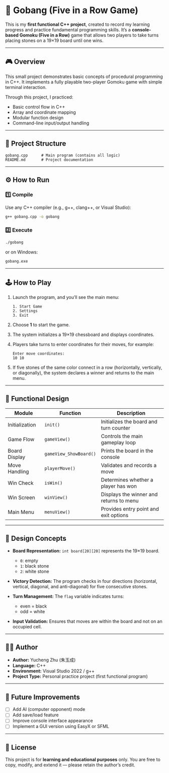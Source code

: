 
# 🧩 Gobang (Five in a Row Game)

This is my **first functional C++ project**, created to record my learning progress and practice fundamental programming skills.
It’s a **console-based Gomoku (Five in a Row)** game that allows two players to take turns placing stones on a 19×19 board until one wins.

---

## 🎮 Overview

This small project demonstrates basic concepts of procedural programming in C++.
It implements a fully playable two-player Gomoku game with simple terminal interaction.

Through this project, I practiced:

* Basic control flow in C++
* Array and coordinate mapping
* Modular function design
* Command-line input/output handling

---

## 📂 Project Structure

```
gobang.cpp      # Main program (contains all logic)
README.md       # Project documentation
```

---

## ⚙️ How to Run

### 1️⃣ Compile

Use any C++ compiler (e.g., g++, clang++, or Visual Studio):

```bash
g++ gobang.cpp -o gobang
```

### 2️⃣ Execute

```bash
./gobang
```

or on Windows:

```bash
gobang.exe
```

---

## 🕹️ How to Play

1. Launch the program, and you’ll see the main menu:

   ```
   1. Start Game
   2. Settings
   3. Exit
   ```
2. Choose **1** to start the game.
3. The system initializes a 19×19 chessboard and displays coordinates.
4. Players take turns to enter coordinates for their moves, for example:

   ```
   Enter move coordinates:
   10 10
   ```
5. If five stones of the same color connect in a row (horizontally, vertically, or diagonally), the system declares a winner and returns to the main menu.

---

## 🧠 Functional Design

| Module         | Function               | Description                             |
| -------------- | ---------------------- | --------------------------------------- |
| Initialization | `init()`               | Initializes the board and turn counter  |
| Game Flow      | `gameView()`           | Controls the main gameplay loop         |
| Board Display  | `gameView_ShowBoard()` | Prints the board in the console         |
| Move Handling  | `playerMove()`         | Validates and records a move            |
| Win Check      | `isWin()`              | Determines whether a player has won     |
| Win Screen     | `winView()`            | Displays the winner and returns to menu |
| Main Menu      | `menuView()`           | Provides entry point and exit options   |

---

## 🧩 Design Concepts

* **Board Representation:**
  `int board[20][20]` represents the 19×19 board.

  * `0`: empty
  * `1`: black stone
  * `2`: white stone

* **Victory Detection:**
  The program checks in four directions (horizontal, vertical, diagonal, and anti-diagonal) for five consecutive stones.

* **Turn Management:**
  The `flag` variable indicates turns:

  * even = black
  * odd = white

* **Input Validation:**
  Ensures that moves are within the board and not on an occupied cell.

---

## 👨‍💻 Author

* **Author:** Yucheng Zhu (朱玉成)
* **Language:** C++
* **Environment:** Visual Studio 2022 / g++
* **Project Type:** Personal practice project (first functional program)

---

## 🚀 Future Improvements

* [ ] Add AI (computer opponent) mode
* [ ] Add save/load feature
* [ ] Improve console interface appearance
* [ ] Implement a GUI version using EasyX or SFML

---

## 📜 License

This project is for **learning and educational purposes** only.
You are free to copy, modify, and extend it — please retain the author’s credit.

